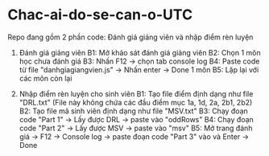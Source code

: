 # Chac-ai-do-se-can-o-UTC

Repo đang gồm 2 phần code: Đánh giá giảng viên và nhập điểm rèn luyện

1. Đánh giá giảng viên
  B1: Mở khảo sát đánh giá giảng viên
  B2: Chọn 1 môn học chưa đánh giá
  B3: Nhấn F12 -> chọn tab console log
  B4: Paste code từ file "danhgiagiangvien.js" -> Nhấn enter -> Done 1 môn
  B5: Lặp lại với các môn còn lại
  

2. Nhập điểm rèn luyện cho sinh viên
  B1: Tạo file điểm định dạng như file "DRL.txt" (File này không chứa các đầu điểm mục 1a, 1d, 2a, 2b1, 2b2)
  B2: Tạo file mã sinh viên định dạng như file "MSV.txt"
  B3: Chạy đoạn code "Part 1" -> Lấy được DRL -> paste vào "oddRows"
  B4: Chạy đoạn code "Part 2" -> Lấy được MSV -> paste vào "msv"
  B5: Mở trang đánh giá -> F12 -> Console log -> paste đoạn code "Part 3" vào và Enter -> Done
